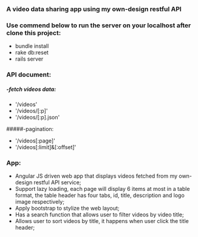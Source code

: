 ### A video data sharing app using my own-design restful API

### Use commend below to run the server on your localhost after clone this project:
* bundle install
* rake db:reset
* rails server

### API document:    
##### -fetch videos data:
* '/videos'
* '/videos/[:p]'
* '/videos/[:p].json'


#####-pagination:
* '/videos[:page]'
* '/videos[:limit]&[:offset]'

### App:
- Angular JS driven web app that displays videos fetched from my own-design restful API service;
- Support lazy loading, each page will display 6 items at most in a table format, the table header has four tabs, id, title, description and logo image respectively;
- Apply bootstrap to stylize the web layout;
- Has a search function that allows user to filter videos by video title;
- Allows user to sort videos by title, it happens when user click the title header;